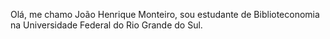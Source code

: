 Olá, me chamo João Henrique Monteiro, sou estudante de Biblioteconomia na Universidade Federal do Rio Grande do Sul.
